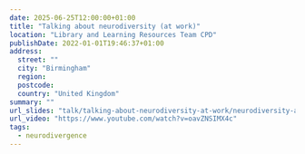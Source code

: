 ```yaml
---
date: 2025-06-25T12:00:00+01:00
title: "Talking about neurodiversity (at work)"
location: "Library and Learning Resources Team CPD"
publishDate: 2022-01-01T19:46:37+01:00
address:
  street: ""
  city: "Birmingham"
  region:
  postcode:
  country: "United Kingdom"
summary: ""
url_slides: "talk/talking-about-neurodiversity-at-work/neurodiversity-at-work.pptx"
url_video: "https://www.youtube.com/watch?v=oavZNSIMX4c"
tags:
  - neurodivergence
---
```

